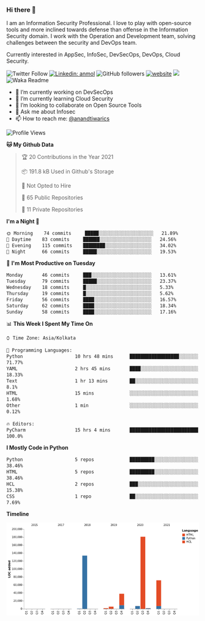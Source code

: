 ### Hi there 👋

I am an Information Security Professional. I love to play with open-source tools and more inclined towards defense than offense in the Information Security domain. I work with the Operation and Development team, solving challenges between the security and DevOps team.

Currently interested in AppSec, InfoSec, DevSecOps, DevOps, Cloud Security.

![Twitter Follow](https://img.shields.io/twitter/follow/anandtiwarics?label=Follow)
[![Linkedin: anmol](https://img.shields.io/badge/-anand-blue?style=flat-square&logo=Linkedin&logoColor=white&link=https://www.linkedin.com/in/anandsundartiwari/)](https://www.linkedin.com/in/anandsundartiwari/)
![GitHub followers](https://img.shields.io/github/followers/anandtiwarics?label=Follow&style=social)
[![website](https://img.shields.io/badge/Website-46a2f1.svg?&style=flat-square&logo=Google-Chrome&logoColor=white&link=https://anandtiwari.info/)](https://anandtiwari.info/)
![](https://visitor-badge.glitch.me/badge?page_id=anandtiwiarcs.anandtiwarics)
![Waka Readme](https://github.com/anandtiwarics/anandtiwarics/workflows/Waka%20Readme/badge.svg)

- 🔭 I’m currently working on DevSecOps 
- 🌱 I’m currently learning Cloud Security
- 👯 I’m looking to collaborate on Open Source Tools
- 💬 Ask me about Infosec
- 📫 How to reach me: [@anandtiwarics](https://twitter.com/anandtiwarics)

<!--
**anandtiwarics/anandtiwarics** is a ✨ _special_ ✨ repository because its `README.md` (this file) appears on your GitHub profile.

Here are some ideas to get you started:

- 🔭 I’m currently working on ...
- 🌱 I’m currently learning ...
- 👯 I’m looking to collaborate on ...
- 🤔 I’m looking for help with ...
- 💬 Ask me about ...
- 📫 How to reach me: ...
- 😄 Pronouns: ...
- ⚡ Fun fact: ...
-->

<!--START_SECTION:waka-->
![Profile Views](http://img.shields.io/badge/Profile%20Views-13-blue)

**🐱 My Github Data** 

> 🏆 20 Contributions in the Year 2021
 > 
> 📦 191.8 kB Used in Github's Storage 
 > 
> 🚫 Not Opted to Hire
 > 
> 📜 65 Public Repositories 
 > 
> 🔑 11 Private Repositories  
 > 
**I'm a Night 🦉** 

```text
🌞 Morning    74 commits     █████░░░░░░░░░░░░░░░░░░░░   21.89% 
🌆 Daytime    83 commits     ██████░░░░░░░░░░░░░░░░░░░   24.56% 
🌃 Evening    115 commits    ████████░░░░░░░░░░░░░░░░░   34.02% 
🌙 Night      66 commits     █████░░░░░░░░░░░░░░░░░░░░   19.53%

```
📅 **I'm Most Productive on Tuesday** 

```text
Monday       46 commits     ███░░░░░░░░░░░░░░░░░░░░░░   13.61% 
Tuesday      79 commits     █████░░░░░░░░░░░░░░░░░░░░   23.37% 
Wednesday    18 commits     █░░░░░░░░░░░░░░░░░░░░░░░░   5.33% 
Thursday     19 commits     █░░░░░░░░░░░░░░░░░░░░░░░░   5.62% 
Friday       56 commits     ████░░░░░░░░░░░░░░░░░░░░░   16.57% 
Saturday     62 commits     ████░░░░░░░░░░░░░░░░░░░░░   18.34% 
Sunday       58 commits     ████░░░░░░░░░░░░░░░░░░░░░   17.16%

```


📊 **This Week I Spent My Time On** 

```text
⌚︎ Time Zone: Asia/Kolkata

💬 Programming Languages: 
Python                   10 hrs 48 mins      ██████████████████░░░░░░░   71.77% 
YAML                     2 hrs 45 mins       ████░░░░░░░░░░░░░░░░░░░░░   18.33% 
Text                     1 hr 13 mins        ██░░░░░░░░░░░░░░░░░░░░░░░   8.1% 
HTML                     15 mins             ░░░░░░░░░░░░░░░░░░░░░░░░░   1.68% 
Other                    1 min               ░░░░░░░░░░░░░░░░░░░░░░░░░   0.12%

🔥 Editors: 
PyCharm                  15 hrs 4 mins       █████████████████████████   100.0%

```

**I Mostly Code in Python** 

```text
Python                   5 repos             █████████░░░░░░░░░░░░░░░░   38.46% 
HTML                     5 repos             █████████░░░░░░░░░░░░░░░░   38.46% 
HCL                      2 repos             ███░░░░░░░░░░░░░░░░░░░░░░   15.38% 
CSS                      1 repo              ██░░░░░░░░░░░░░░░░░░░░░░░   7.69%

```


**Timeline**

![Chart not found](https://raw.githubusercontent.com/anandtiwarics/anandtiwarics/master/charts/bar_graph.png) 


<!--END_SECTION:waka-->
